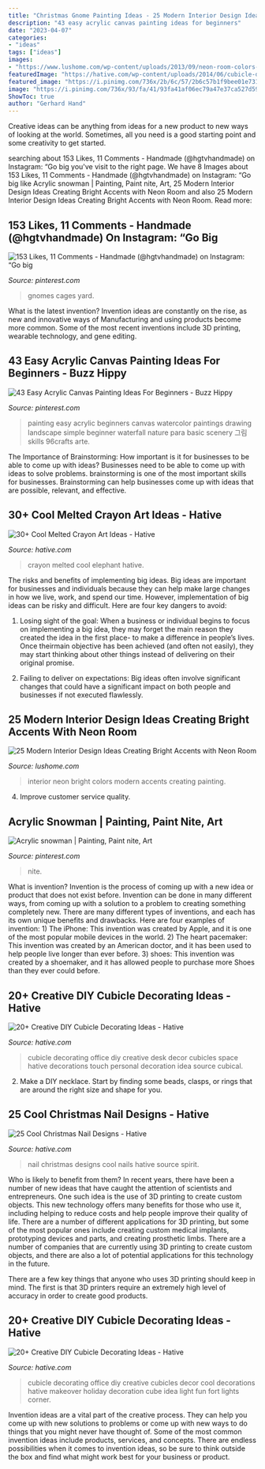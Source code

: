 ```yaml
---
title: "Christmas Gnome Painting Ideas - 25 Modern Interior Design Ideas Creating Bright Accents With Neon Room"
description: "43 easy acrylic canvas painting ideas for beginners"
date: "2023-04-07"
categories:
- "ideas"
tags: ["ideas"]
images:
- "https://www.lushome.com/wp-content/uploads/2013/09/neon-room-colors-modern-interior-design-trends-11.jpg"
featuredImage: "https://hative.com/wp-content/uploads/2014/06/cubicle-decorating-ideas/9-cubicle-decorating-ideas.jpg"
featured_image: "https://i.pinimg.com/736x/2b/6c/57/2b6c57b1f9bee01e73120c7422e446bd.jpg"
image: "https://i.pinimg.com/736x/93/fa/41/93fa41af06ec79a47e37ca527d5902cf.jpg"
ShowToc: true
author: "Gerhard Hand"
---
```



Creative ideas can be anything from ideas for a new product to new ways of looking at the world. Sometimes, all you need is a good starting point and some creativity to get started.

	

		
searching about 153 Likes, 11 Comments - Handmade (@hgtvhandmade) on Instagram: “Go big you've visit to the right page. We have 8 Images about 153 Likes, 11 Comments - Handmade (@hgtvhandmade) on Instagram: “Go big like Acrylic snowman | Painting, Paint nite, Art, 25 Modern Interior Design Ideas Creating Bright Accents with Neon Room and also 25 Modern Interior Design Ideas Creating Bright Accents with Neon Room. Read more:
		
    
## 153 Likes, 11 Comments - Handmade (@hgtvhandmade) On Instagram: “Go Big

<img loading=lazy src="https://i.pinimg.com/736x/2b/6c/57/2b6c57b1f9bee01e73120c7422e446bd.jpg" onerror="this.onerror=null;this.src='https://tse2.mm.bing.net/th?id=OIP.xTxZz4Xyft3GzEJbcwwP7AHaNK&amp;pid=15.1';" alt="153 Likes, 11 Comments - Handmade (@hgtvhandmade) on Instagram: “Go big">

_Source: pinterest.com_

>gnomes cages yard. 

	

What is the latest invention?
Invention ideas are constantly on the rise, as new and innovative ways of Manufacturing and using products become more common. Some of the most recent inventions include 3D printing, wearable technology, and gene editing.

    
## 43 Easy Acrylic Canvas Painting Ideas For Beginners - Buzz Hippy

<img loading=lazy src="https://i.pinimg.com/736x/42/86/be/4286be7800ae3a8230cdc7e17d883b09.jpg" onerror="this.onerror=null;this.src='https://tse3.mm.bing.net/th?id=OIP.vHnOTXxDNh9VRuu8yogzmQHaNK&amp;pid=15.1';" alt="43 Easy Acrylic Canvas Painting Ideas For Beginners - Buzz Hippy">

_Source: pinterest.com_

>painting easy acrylic beginners canvas watercolor paintings drawing landscape simple beginner waterfall nature para basic scenery 그림 skills 96crafts arte. 

	

The Importance of Brainstorming: How important is it for businesses to be able to come up with ideas?
Businesses need to be able to come up with ideas to solve problems. brainstorming is one of the most important skills for businesses. Brainstorming can help businesses come up with ideas that are possible, relevant, and effective.

    
## 30+ Cool Melted Crayon Art Ideas - Hative

<img loading=lazy src="https://hative.com/wp-content/uploads/2014/04/melted-crayon-art/21-melted-crayon-elephant.jpg" onerror="this.onerror=null;this.src='https://tse2.mm.bing.net/th?id=OIP.rmCI2l8XCxUpGLYhAp3JCAHaJ4&amp;pid=15.1';" alt="30+ Cool Melted Crayon Art Ideas - Hative">

_Source: hative.com_

>crayon melted cool elephant hative. 

	

The risks and benefits of implementing big ideas.
Big ideas are important for businesses and individuals because they can help make large changes in how we live, work, and spend our time. However, implementation of big ideas can be risky and difficult. Here are four key dangers to avoid:
1. Losing sight of the goal: When a business or individual begins to focus on implementing a big idea, they may forget the main reason they created the idea in the first place- to make a difference in people’s lives. Once theirmain objective has been achieved (and often not easily), they may start thinking about other things instead of delivering on their original promise.

2. Failing to deliver on expectations: Big ideas often involve significant changes that could have a significant impact on both people and businesses if not executed flawlessly.

    
## 25 Modern Interior Design Ideas Creating Bright Accents With Neon Room

<img loading=lazy src="https://www.lushome.com/wp-content/uploads/2013/09/neon-room-colors-modern-interior-design-trends-11.jpg" onerror="this.onerror=null;this.src='https://tse2.mm.bing.net/th?id=OIP.Ub0cXCxOpW31f6LyO2K3VwHaFV&amp;pid=15.1';" alt="25 Modern Interior Design Ideas Creating Bright Accents with Neon Room">

_Source: lushome.com_

>interior neon bright colors modern accents creating painting. 

	

4. Improve customer service quality.

    
## Acrylic Snowman | Painting, Paint Nite, Art

<img loading=lazy src="https://i.pinimg.com/736x/93/fa/41/93fa41af06ec79a47e37ca527d5902cf.jpg" onerror="this.onerror=null;this.src='https://tse3.mm.bing.net/th?id=OIP.X3-E4YwRVz-gvIhwARcjaAHaJ3&amp;pid=15.1';" alt="Acrylic snowman | Painting, Paint nite, Art">

_Source: pinterest.com_

>nite. 

	

What is invention?
Invention is the process of coming up with a new idea or product that does not exist before. Invention can be done in many different ways, from coming up with a solution to a problem to creating something completely new. There are many different types of inventions, and each has its own unique benefits and drawbacks. Here are four examples of invention: 1) The iPhone: This invention was created by Apple, and it is one of the most popular mobile devices in the world. 2) The heart pacemaker: This invention was created by an American doctor, and it has been used to help people live longer than ever before. 3) shoes: This invention was created by a shoemaker, and it has allowed people to purchase more Shoes than they ever could before.

    
## 20+ Creative DIY Cubicle Decorating Ideas - Hative

<img loading=lazy src="https://hative.com/wp-content/uploads/2014/06/cubicle-decorating-ideas/21-office-cubicle-decorating-ideas.jpg" onerror="this.onerror=null;this.src='https://tse4.mm.bing.net/th?id=OIP.gHPbaqnvbcnnYzIu0egJvwHaFj&amp;pid=15.1';" alt="20+ Creative DIY Cubicle Decorating Ideas - Hative">

_Source: hative.com_

>cubicle decorating office diy creative desk decor cubicles space hative decorations touch personal decoration idea source cubical. 

	

2. Make a DIY necklace. Start by finding some beads, clasps, or rings that are around the right size and shape for you.

    
## 25 Cool Christmas Nail Designs - Hative

<img loading=lazy src="https://hative.com/wp-content/uploads/2014/11/christmas-nail-designs/5-cool-christmas-nail-designs.jpg" onerror="this.onerror=null;this.src='https://tse4.mm.bing.net/th?id=OIP.ZWaHkPEabMPKY1XPwSjsBwHaLS&amp;pid=15.1';" alt="25 Cool Christmas Nail Designs - Hative">

_Source: hative.com_

>nail christmas designs cool nails hative source spirit. 

	

Who is likely to benefit from them?
In recent years, there have been a number of new ideas that have caught the attention of scientists and entrepreneurs. One such idea is the use of 3D printing to create custom objects. This new technology offers many benefits for those who use it, including helping to reduce costs and help people improve their quality of life.
There are a number of different applications for 3D printing, but some of the most popular ones include creating custom medical implants, prototyping devices and parts, and creating prosthetic limbs. There are a number of companies that are currently using 3D printing to create custom objects, and there are also a lot of potential applications for this technology in the future.

There are a few key things that anyone who uses 3D printing should keep in mind. The first is that 3D printers require an extremely high level of accuracy in order to create good products.

    
## 20+ Creative DIY Cubicle Decorating Ideas - Hative

<img loading=lazy src="https://hative.com/wp-content/uploads/2014/06/cubicle-decorating-ideas/9-cubicle-decorating-ideas.jpg" onerror="this.onerror=null;this.src='https://tse4.mm.bing.net/th?id=OIP.eQcSJ5CTJQ9oju5gVP9mcAHaJ4&amp;pid=15.1';" alt="20+ Creative DIY Cubicle Decorating Ideas - Hative">

_Source: hative.com_

>cubicle decorating office diy creative cubicles decor cool decorations hative makeover holiday decoration cube idea light fun fort lights corner. 

	

Invention ideas are a vital part of the creative process. They can help you come up with new solutions to problems or come up with new ways to do things that you might never have thought of. Some of the most common invention ideas include products, services, and concepts. There are endless possibilities when it comes to invention ideas, so be sure to think outside the box and find what might work best for your business or product.

